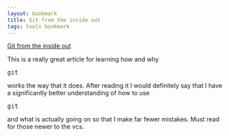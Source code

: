 ```yaml
---
layout: bookmark
title: Git from the inside out
tags: tools bookmark
---
```


[Git from the inside out](https://codewords.recurse.com/issues/two/git-from-the-inside-out)

This is a really great article for learning how and why <pre>git</pre> works the way that it does. After reading it I would definitely say that I have a significantly better understanding of how to use <pre>git</pre> and what is actually going on so that I make far fewer mistakes. Must read for those newer to the vcs.

